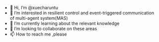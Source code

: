 - 👋 Hi, I’m @xuecharuntu
- 👀 I’m interested in resilient control and event-triggered communication of multi-agent system(MAS)
- 🌱 I’m currently learning about the relevant knowledge
- 💞️ I’m looking to collaborate on these areas
- 📫 How to reach me ,please

<!---
xuecharuntu/xuecharuntu is a ✨ special ✨ repository because its `README.md` (this file) appears on your GitHub profile.
You can click the Preview link to take a look at your changes.
--->

